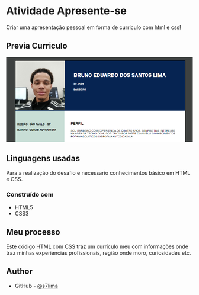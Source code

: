 # Atividade Apresente-se

Criar uma apresentação pessoal em forma de curriculo com html e css!

## Previa Curriculo
![Previa Curriculo](./img/Previa.png)

## Linguagens usadas

Para a realização do desafio e necessario conhecimentos básico em HTML e CSS.

### Construído com

- HTML5 
- CSS3

## Meu processo

Este código HTML com CSS traz um currículo meu com informações onde traz minhas experiencias profissionais, região onde moro, curiosidades etc.

## Author

- GitHub - [@s7lima](https://github.com/s7lima)

